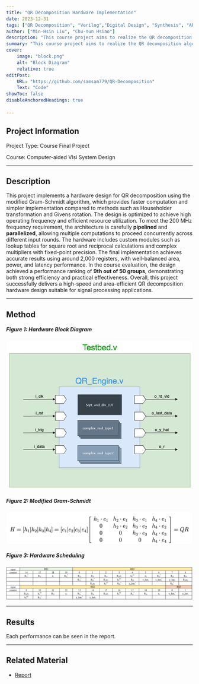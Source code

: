 ```yaml
---
title: "QR Decomposition Hardware Implementation" 
date: 2023-12-31
tags: ["QR Decomposition", "Verilog","Digital Design", "Synthesis", "APR"]
author: ["Min-Hsin Liu", "Chu-Yun Hsiao"]
description: "This course project aims to realize the QR decomposition algorithm with verilog. The results need to meet the requirements of timing, power, and area."
summary: "This course project aims to realize the QR decomposition algorithm with verilog. The results need to meet the requirements of timing, power, and area."
cover:
    image: "block.png"
    alt: "Block Diagram"
    relative: true
editPost:
    URL: "https://github.com/samsam779/QR-Decomposition"
    Text: "Code"
showToc: false
disableAnchoredHeadings: true

---
```

## Project Information
Project Type: Course Final Project

Course: Computer-aided Vlsi System Design

---

## Description
This project implements a hardware design for QR decomposition using the modified Gram-Schmidt algorithm, which provides faster computation and simpler implementation compared to methods such as Householder transformation and Givens rotation. The design is optimized to achieve high operating frequency and efficient resource utilization. To meet the 200 MHz frequency requirement, the architecture is carefully **pipelined** and **parallelized**, allowing multiple computations to proceed concurrently across different input rounds. The hardware includes custom modules such as lookup tables for square root and reciprocal calculations and complex multipliers with fixed-point precision. The final implementation achieves accurate results using around 2,000 registers, with well-balanced area, power, and latency performance. In the course evaluation, the design achieved a performance ranking of **9th out of 50 groups**, demonstrating both strong efficiency and practical effectiveness. Overall, this project successfully delivers a high-speed and area-efficient QR decomposition hardware design suitable for signal processing applications.


---
## Method

##### Figure 1: Hardware Block Diagram

![](block.png)


##### Figure 2: Modified Gram-Schmidt

![](gram.png)

##### Figure 3: Hardware Scheduling

![](flow.png)


---
## Results

Each performance can be seen in the report.

---

## Related Material

+ [Report](CVSD_final.pdf)